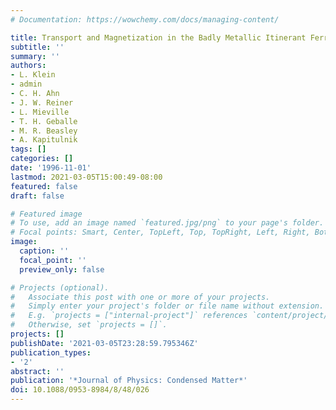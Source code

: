```yaml
---
# Documentation: https://wowchemy.com/docs/managing-content/

title: Transport and Magnetization in the Badly Metallic Itinerant Ferromagnet
subtitle: ''
summary: ''
authors:
- L. Klein
- admin
- C. H. Ahn
- J. W. Reiner
- L. Mieville
- T. H. Geballe
- M. R. Beasley
- A. Kapitulnik
tags: []
categories: []
date: '1996-11-01'
lastmod: 2021-03-05T15:00:49-08:00
featured: false
draft: false

# Featured image
# To use, add an image named `featured.jpg/png` to your page's folder.
# Focal points: Smart, Center, TopLeft, Top, TopRight, Left, Right, BottomLeft, Bottom, BottomRight.
image:
  caption: ''
  focal_point: ''
  preview_only: false

# Projects (optional).
#   Associate this post with one or more of your projects.
#   Simply enter your project's folder or file name without extension.
#   E.g. `projects = ["internal-project"]` references `content/project/deep-learning/index.md`.
#   Otherwise, set `projects = []`.
projects: []
publishDate: '2021-03-05T23:28:59.795346Z'
publication_types:
- '2'
abstract: ''
publication: '*Journal of Physics: Condensed Matter*'
doi: 10.1088/0953-8984/8/48/026
---
```

